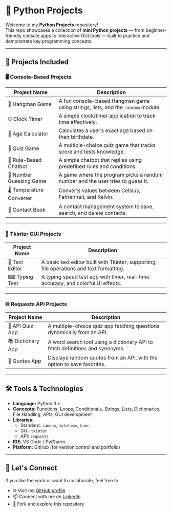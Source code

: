 # 🐍 Python Projects  

Welcome to my **Python Projects** repository!  
This repo showcases a collection of **mini Python projects** — from beginner-friendly console apps to interactive GUI tools — built to practice and demonstrate key programming concepts.  

---

## 📂 Projects Included

### 🖥 Console-Based Projects
| Project Name                | Description |
|-----------------------------|-------------|
| 🎯 Hangman Game             | A fun console-based Hangman game using strings, lists, and the `random` module. |
| ⏰ Clock Timer               | A simple clock/timer application to track time effectively. |
| 🎂 Age Calculator           | Calculates a user’s exact age based on their birthdate. |
| 🧠 Quiz Game                | A multiple-choice quiz game that tracks score and tests knowledge. |
| 💬 Rule-Based Chatbot       | A simple chatbot that replies using predefined rules and conditions. |
| 🔢 Number Guessing Game     | A game where the program picks a random number and the user tries to guess it. |
| 🌡 Temperature Converter    | Converts values between Celsius, Fahrenheit, and Kelvin. |
| 📒 Contact Book             | A contact management system to save, search, and delete contacts. |

---

### 🎨 Tkinter GUI Projects
| Project Name                | Description |
|-----------------------------|-------------|
| 📝 Text Editor              | A basic text editor built with Tkinter, supporting file operations and text formatting. |
| ⌨ Typing Test               | A typing speed test app with timer, real-time accuracy, and colorful UI effects. |

---

### 🌐 Requests API Projects
| Project Name                | Description |
|-----------------------------|-------------|
| 🧠 API Quiz App             | A multiple-choice quiz app fetching questions dynamically from an API. |
| 📚 Dictionary App           | A word search tool using a dictionary API to fetch definitions and synonyms. |
| 💬 Quotes App               | Displays random quotes from an API, with the option to save favorites. |

---

## 🛠️ Tools & Technologies

- **Language:** Python 3.x  
- **Concepts:** Functions, Loops, Conditionals, Strings, Lists, Dictionaries, File Handling, APIs, GUI development  
- **Libraries:**  
  - Standard: `random`, `datetime`, `time`  
  - GUI: `tkinter`  
  - API: `requests`  
- **IDE:** VS Code / PyCharm  
- **Platform:** GitHub (for version control and portfolio)  

---

## 🤝 Let's Connect

If you like the work or want to collaborate, feel free to:

- 🌐 Visit my [GitHub profile](https://github.com/Farah-Tanveer)  
- 📫 Connect with me on [LinkedIn](https://www.linkedin.com/in/farahtanveer/)  
- 📝 Fork and explore this repository  
